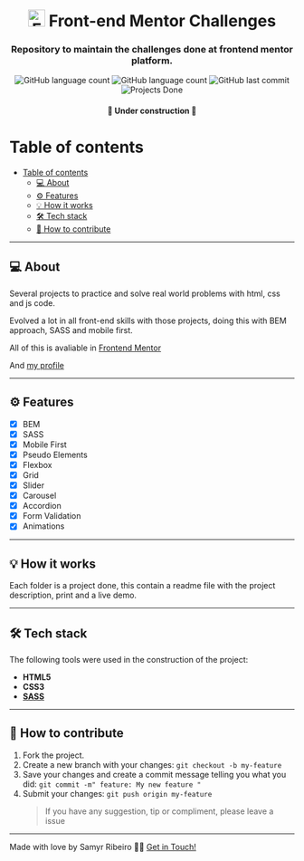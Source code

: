 <h1 align="center">
		<img alt="Front-end mentor logo" src='https://media-exp1.licdn.com/dms/image/C4D0BAQG_rUOmQjzleQ/company-logo_200_200/0/1568560623067?e=2159024400&v=beta&t=UD5QsArg5DtjIDtukASQ2r8StjOx16YTbRwrm23IoV0' width="auto" height="30"> Front-end Mentor Challenges
</h1>

<h3 align="center">
	Repository to maintain the challenges done at  frontend mentor platform.
</h3>

<p align="center">
	<img alt="GitHub language count" src="https://img.shields.io/github/languages/count/SamyrOR/Frontend-Mentor">
	<img alt="GitHub language count" src="https://img.shields.io/github/repo-size/SamyrOR/Frontend-Mentor">
	<img  alt="GitHub last commit"  src="https://img.shields.io/github/last-commit/SamyrOR/Frontend-Mentor">
	<img  alt="Projects Done"  src="https://img.shields.io/badge/projects%20done-14-blue">
</p>
<h4 align="center">
	🚧 Under construction 🚧
</h4>

# Table of contents

<!--ts-->

- [Table of contents](#table-of-contents)
  - [💻 About](#-about)
  - [⚙️ Features](#️-features)
  - [💡 How it works](#-how-it-works)
  - [🛠 Tech stack](#-tech-stack)
  - [💪 How to contribute](#-how-to-contribute)
  <!--te-->

---

## 💻 About

Several projects to practice and solve real world problems with html, css and js code.

Evolved a lot in all front-end skills with those projects, doing this with BEM approach, SASS and mobile first.

All of this is avaliable in [ Frontend Mentor ](https://www.frontendmentor.io/)

And [my profile](https://www.frontendmentor.io/profile/SamyrOR/solutions)

---

## ⚙️ Features

- [x] BEM
- [x] SASS
- [x] Mobile First
- [x] Pseudo Elements
- [x] Flexbox
- [x] Grid
- [x] Slider
- [x] Carousel
- [x] Accordion
- [x] Form Validation
- [x] Animations

---

## 💡 How it works

Each folder is a project done, this contain a readme file with the project description, print and a live demo.

---

## 🛠 Tech stack

The following tools were used in the construction of the project:

- **HTML5**
- **CSS3**
- **[SASS](https://sass-lang.com/)**

---

## 💪 How to contribute

1. Fork the project.
2. Create a new branch with your changes: `git checkout -b my-feature`
3. Save your changes and create a commit message telling you what you did: `git commit -m" feature: My new feature "`
4. Submit your changes: `git push origin my-feature`
   > If you have any suggestion, tip or compliment, please leave a issue

---

Made with love by Samyr Ribeiro 👋🏽 [Get in Touch!](https://www.linkedin.com/in/samyr-ribeiro-82a720145/)
